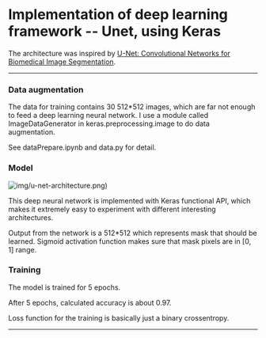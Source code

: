 # Implementation of deep learning framework -- Unet, using Keras

The architecture was inspired by [U-Net: Convolutional Networks for Biomedical Image Segmentation](http://lmb.informatik.uni-freiburg.de/people/ronneber/u-net/).

---
### Data augmentation

The data for training contains 30 512*512 images, which are far not enough to feed a deep learning neural network. I use a module called ImageDataGenerator in keras.preprocessing.image to do data augmentation.

See dataPrepare.ipynb and data.py for detail.


### Model

![img/u-net-architecture.png](https://www.google.com/url?sa=i&url=https%3A%2F%2Ftowardsdatascience.com%2Funet-line-by-line-explanation-9b191c76baf5&psig=AOvVaw0jVPOES-DwkZZqGpDVBj8G&ust=1712640943405000&source=images&cd=vfe&opi=89978449&ved=0CBIQjRxqFwoTCJCdgezysYUDFQAAAAAdAAAAABAE))

This deep neural network is implemented with Keras functional API, which makes it extremely easy to experiment with different interesting architectures.

Output from the network is a 512*512 which represents mask that should be learned. Sigmoid activation function
makes sure that mask pixels are in \[0, 1\] range.

### Training

The model is trained for 5 epochs.

After 5 epochs, calculated accuracy is about 0.97.

Loss function for the training is basically just a binary crossentropy.


---
